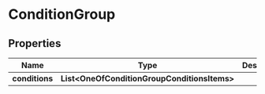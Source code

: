# ConditionGroup

## Properties
Name | Type | Description | Notes
------------ | ------------- | ------------- | -------------
**conditions** | **List&lt;OneOfConditionGroupConditionsItems&gt;** |  | 
